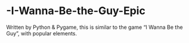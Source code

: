 # -I-Wanna-Be-the-Guy-Epic
Written by Python &amp; Pygame, this is similar to the game “I Wanna Be the Guy”, with popular elements.
